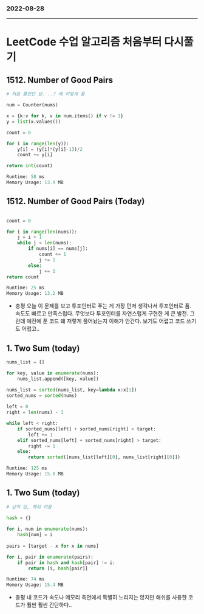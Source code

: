 ### 2022-08-28
--------------------
# LeetCode 수업 알고리즘 처음부터 다시풀기

## 1512. Number of Good Pairs
```python
# 처음 풀었던 답. ..? 왜 이렇게 품

num = Counter(nums)

x = {k:v for k, v in num.items() if v != 1}
y = list(x.values())

count = 0

for i in range(len(y)):
    y[i] = (y[i]*(y[i]-1))/2
    count += y[i]

return int(count)

Runtime: 58 ms
Memory Usage: 13.9 MB
```

## 1512. Number of Good Pairs (Today)
```python

count = 0

for i in range(len(nums)):
    j = i + 1
    while j < len(nums):
        if nums[i] == nums[j]:
            count += 1
            j += 1
        else:
            j += 1
return count

Runtime: 25 ms
Memory Usage: 13.2 MB
```
- 총평 오늘 이 문제를 보고 투포인터로 푸는 게 가장 먼저 생각나서 투포인터로 품. 속도도 빠르고 만족스럽다. 무엇보다 투포인터를 자연스럽게 구현한 게 큰 발전. 그런데 예전에 푼 코드 왜 저렇게 풀어놨는지 이해가 안간다. 보기도 어렵고 코드 쓰기도 어렵고.. 

## 1. Two Sum (today)
```python
nums_list = []

for key, value in enumerate(nums):
    nums_list.append([key, value])

nums_list = sorted(nums_list, key=lambda x:x[1])  
sorted_nums = sorted(nums)
    
left = 0
right = len(nums) - 1

while left < right:
    if sorted_nums[left] + sorted_nums[right] < target:
        left += 1
    elif sorted_nums[left] + sorted_nums[right] > target:
        right -= 1 
    else:
        return sorted([nums_list[left][0], nums_list[right][0]])

Runtime: 125 ms
Memory Usage: 15.8 MB
```
## 1. Two Sum (today)
```python
# 남의 답, 해쉬 이용

hash = {}
        
for i, num in enumerate(nums):
    hash[num] = i
    
pairs = [target - x for x in nums]

for i, pair in enumerate(pairs):
    if pair in hash and hash[pair] != i:
        return [i, hash[pair]]

Runtime: 74 ms
Memory Usage: 15.4 MB
```
- 총평 내 코드가 속도나 메모리 측면에서 특별히 느리지는 않지만 해쉬를 사용한 코드가 훨씬 훨씬 간단하다..

        